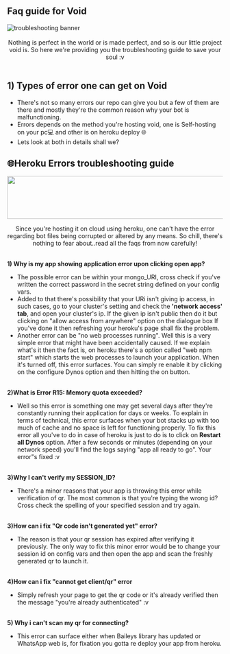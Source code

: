 ## Faq guide for Void
 <img src="https://encrypted-tbn0.gstatic.com/images?q=tbn:ANd9GcRCG1Ejs__vHbFp6Gah9NMUnSyMu6d---oGcw&usqp=CAU" alt="troubleshooting banner" border="0">
<div align="center"> <br>
Nothing is perfect in the world or is made perfect, and so is our little project void is. So here we're providing you the troubleshooting guide to save your soul :v <br>

<div align="left"><br>


## 1) Types of error one can get on Void
- There's not so many errors our repo can give you but a few of them are there and mostly they're the common reason why your bot is malfunctioning.
- Errors depends on the method you're hosting void, one is Self-hosting on your pc💻 and other is on heroku deploy 🌐
- Lets look at both in details shall we?

## 🌐Heroku Errors troubleshooting guide
<Img src="https://encrypted-tbn0.gstatic.com/images?q=tbn:ANd9GcQJwWh4muBfNGlWaTO3DL_X0bj3qSVraQehPQ&usqp=CAU" border="0" height="100" width="1000"><br>
<Div align="center">Since you're hosting it on cloud using heroku, one can't have the error regarding bot files being corrupted or altered by any means. So chill, there's nothing to fear about..read all the faqs from now carefully!<br>
<Div align="left">

<Br><strong>1) Why is my app showing application error upon clicking open app?</strong>
<Br> 
- The possible error can be within your mongo_URI, cross check if you've written the correct password in the secret string defined on your config vars.</li>
- Added to that there's possibility that your URi isn't giving ip access, in such cases, go to your cluster's setting and check the <strong>'network access' tab</strong>, and open your cluster's ip. If the given ip isn't public then do it but clicking on "allow access from anywhere" option on the dialogue box
 If you've done it then refreshing your heroku's page shall fix the problem.</li>
- Another error can be "no web processes running". Well this is a very simple error that might have been accidentally caused. If we explain what's it then the fact is, on heroku there's a option called "web npm start" which starts the web processes to launch your application. When it's turned off, this error surfaces. You can simply re enable it by clicking on the configure Dynos option and then hitting the on button.

<Br><strong>2)What is Error R15: Memory quota exceeded?</strong>

- Well so this error is something one may get several days after they're constantly running their application for days or weeks. To explain in terms of technical, this error surfaces when your bot stacks up with too much of cache and no space is left for functioning properly. To fix this error all you've to do in case of heroku is just to do is to click on <strong> Restart all Dynos</strong> option. After a few seconds or minutes (depending on your network speed) you'll find the logs saying "app all ready to go". Your error"s fixed :v

<Br><Strong>3)Why I can't verify my SESSION_ID?</strong>
- There's a minor reasons that your app is throwing this error while verification of qr. The most common is that you're typing the wrong id? Cross check the spelling of your specified session and try again.

<Br><strong>3)How can i fix "Qr code isn't generated yet" error?</strong>
- The reason is that your qr session has expired after verifying it previously. The only way to fix this minor error would be to change your session id on config vars and then open the app and scan the freshly generated qr to launch it.

<Br><strong>4)How can i fix "cannot get client/qr" error</strong>
- Simply refresh your page to get the qr code or it's already verified then the message "you're already authenticated" :v

<Br><strong>5) Why i can't scan my qr for connecting?</strong>
- This error can surface either when Baileys library has updated or WhatsApp web is, for fixation you gotta re deploy your app from heroku.

